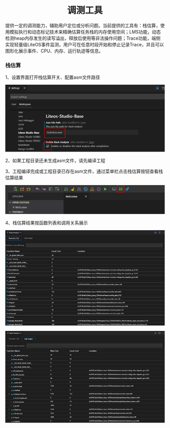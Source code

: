 <p align="center">
  <h1 align="center">调测工具</h1>
</p>

提供一定的调测能力，辅助用户定位或分析问题。当前提供的工具有：栈估算，使用模拟执行和动态标记技术来精确估算任务栈的内存使用空间；LMS功能，动态检测heap内存发生的读写溢出，释放后使用等非法操作问题；Trace功能，端侧实现轻量级LiteOS事件监测，用户可在任意时段开始和停止记录Trace，并且可以图形化展示事件、CPU、内存、运行轨迹等信息。

### 栈估算
1、设置界面打开栈估算开关、配置asm文件路径

![avatar](images/stackAnalysisConfig.png)

2、如果工程目录还未生成asm文件，请先编译工程

3、工程编译完成或工程目录已存在asm文件，通过菜单栏点击栈估算按钮查看栈估算结果

![avatar](images/stackAnalysisEntry.png)

4、栈估算结果按函数列表和调用关系展示

![avatar](images/stackAnalysisRes1.png)

![avatar](images/stackAnalysisRes2.png)
